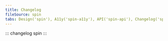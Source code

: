 ```yaml
---
title: Changelog
fileSource: spin
tabs: Design('spin'), A11y('spin-a11y'), API('spin-api'), Changelog('spin-changelog')
---
```


::: changelog spin :::
